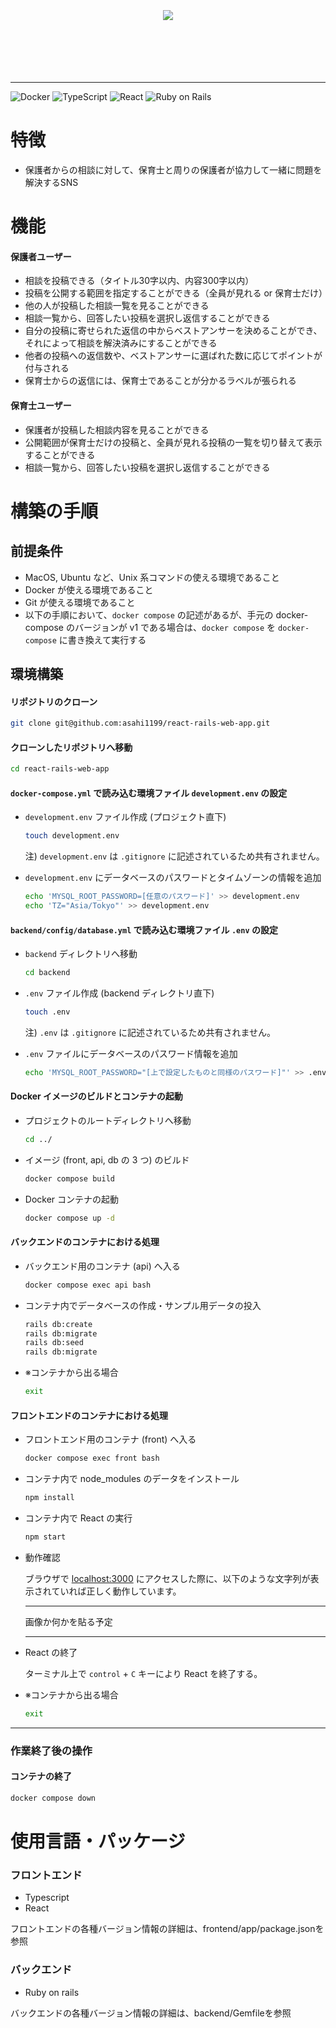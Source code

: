 <br>
<br>
<br>
<div align="center">
  <img src="https://github.com/tier4/CARET_analyze/assets/96073800/6cf54abd-400c-40a6-bced-80660ac9b337" />
</div>
<br>
<br>
<br>
<br>
<br>

-----------------
![Docker](https://img.shields.io/badge/Docker-2496ED?logo=docker&logoColor=white)
![TypeScript](https://img.shields.io/badge/TypeScript-007ACC?logo=typescript&logoColor=white)
![React](https://img.shields.io/badge/React-61DAFB?logo=react&logoColor=white)
![Ruby on Rails](https://img.shields.io/badge/Ruby%20on%20Rails-CC0000?logo=ruby-on-rails&logoColor=white)

# 特徴

- 保護者からの相談に対して、保育士と周りの保護者が協力して一緒に問題を解決するSNS

# 機能

#### 保護者ユーザー

- 相談を投稿できる（タイトル30字以内、内容300字以内）
- 投稿を公開する範囲を指定することができる（全員が見れる or 保育士だけ）
- 他の人が投稿した相談一覧を見ることができる
- 相談一覧から、回答したい投稿を選択し返信することができる
- 自分の投稿に寄せられた返信の中からベストアンサーを決めることができ、それによって相談を解決済みにすることができる
- 他者の投稿への返信数や、ベストアンサーに選ばれた数に応じてポイントが付与される
- 保育士からの返信には、保育士であることが分かるラベルが張られる

#### 保育士ユーザー

- 保護者が投稿した相談内容を見ることができる
- 公開範囲が保育士だけの投稿と、全員が見れる投稿の一覧を切り替えて表示することができる
- 相談一覧から、回答したい投稿を選択し返信することができる

# 構築の手順

## 前提条件

- MacOS, Ubuntu など、Unix 系コマンドの使える環境であること
- Docker が使える環境であること
- Git が使える環境であること
- 以下の手順において、`docker compose` の記述があるが、手元の docker-compose のバージョンが v1 である場合は、`docker compose` を `docker-compose` に書き換えて実行する

## 環境構築

#### リポジトリのクローン

```sh
git clone git@github.com:asahi1199/react-rails-web-app.git
```

#### クローンしたリポジトリへ移動

```sh
cd react-rails-web-app
```

#### `docker-compose.yml` で読み込む環境ファイル `development.env` の設定

- `development.env` ファイル作成 (プロジェクト直下)

  ```sh
  touch development.env
  ```

  注) `development.env` は `.gitignore` に記述されているため共有されません。

- `development.env` にデータベースのパスワードとタイムゾーンの情報を追加
  ```sh
  echo 'MYSQL_ROOT_PASSWORD=[任意のパスワード]' >> development.env
  echo 'TZ="Asia/Tokyo"' >> development.env
  ```

#### `backend/config/database.yml` で読み込む環境ファイル `.env` の設定

- `backend` ディレクトリへ移動

  ```sh
  cd backend
  ```

- `.env` ファイル作成 (backend ディレクトリ直下)

  ```sh
  touch .env
  ```

  注) `.env` は `.gitignore` に記述されているため共有されません。

- `.env` ファイルにデータベースのパスワード情報を追加
  ```sh
  echo 'MYSQL_ROOT_PASSWORD="[上で設定したものと同様のパスワード]"' >> .env
  ```

#### Docker イメージのビルドとコンテナの起動

- プロジェクトのルートディレクトリへ移動

  ```sh
  cd ../
  ```

- イメージ (front, api, db の 3 つ) のビルド

  ```sh
  docker compose build
  ```

- Docker コンテナの起動
  ```sh
  docker compose up -d
  ```

#### バックエンドのコンテナにおける処理

- バックエンド用のコンテナ (api) へ入る

  ```sh
  docker compose exec api bash
  ```

- コンテナ内でデータベースの作成・サンプル用データの投入

  ```sh
  rails db:create
  rails db:migrate
  rails db:seed
  rails db:migrate
  ```

- ※コンテナから出る場合
  ```sh
  exit
  ```

#### フロントエンドのコンテナにおける処理

- フロントエンド用のコンテナ (front) へ入る

  ```sh
  docker compose exec front bash
  ```

- コンテナ内で node_modules のデータをインストール

  ```sh
  npm install
  ```

- コンテナ内で React の実行

  ```sh
  npm start
  ```

- 動作確認

  ブラウザで [localhost:3000](http://localhost:3000/) にアクセスした際に、以下のような文字列が表示されていれば正しく動作しています。
  ***

  画像か何かを貼る予定

  ***

- React の終了

  ターミナル上で `control` + `C` キーにより React を終了する。

- ※コンテナから出る場合
  ```sh
  exit
  ```

---


### 作業終了後の操作

#### コンテナの終了

```sh
docker compose down
```



# 使用言語・パッケージ
### フロントエンド
- Typescript
- React
  
フロントエンドの各種バージョン情報の詳細は、frontend/app/package.jsonを参照

### バックエンド
- Ruby on rails
  
バックエンドの各種バージョン情報の詳細は、backend/Gemfileを参照




  

